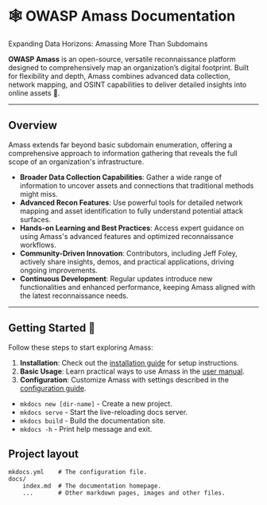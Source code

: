 # 🕸️ OWASP Amass Documentation

Expanding Data Horizons: Amassing More Than Subdomains

**OWASP Amass** is an open-source, versatile reconnaissance platform designed to comprehensively map an organization’s digital footprint. Built for flexibility and depth, Amass combines advanced data collection, network mapping, and OSINT capabilities to deliver detailed insights into online assets 🧩. 

---

## Overview

Amass extends far beyond basic subdomain enumeration, offering a comprehensive approach to information gathering that reveals the full scope of an organization's infrastructure.

- **Broader Data Collection Capabilities**: Gather a wide range of information to uncover assets and connections that traditional methods might miss.
- **Advanced Recon Features**: Use powerful tools for detailed network mapping and asset identification to fully understand potential attack surfaces.
- **Hands-on Learning and Best Practices**: Access expert guidance on using Amass's advanced features and optimized reconnaissance workflows.
- **Community-Driven Innovation**: Contributors, including Jeff Foley, actively share insights, demos, and practical applications, driving ongoing improvements.
- **Continuous Development**: Regular updates introduce new functionalities and enhanced performance, keeping Amass aligned with the latest reconnaissance needs.

---

## Getting Started 🔧

Follow these steps to start exploring Amass:
1. **Installation**: Check out the [installation guide](installation.md) for setup instructions.
2. **Basic Usage**: Learn practical ways to use Amass in the [user manual](user-manual.md).
3. **Configuration**: Customize Amass with settings described in the [configuration guide](configuration.md).


* `mkdocs new [dir-name]` - Create a new project.
* `mkdocs serve` - Start the live-reloading docs server.
* `mkdocs build` - Build the documentation site.
* `mkdocs -h` - Print help message and exit.

## Project layout

    mkdocs.yml    # The configuration file.
    docs/
        index.md  # The documentation homepage.
        ...       # Other markdown pages, images and other files.
